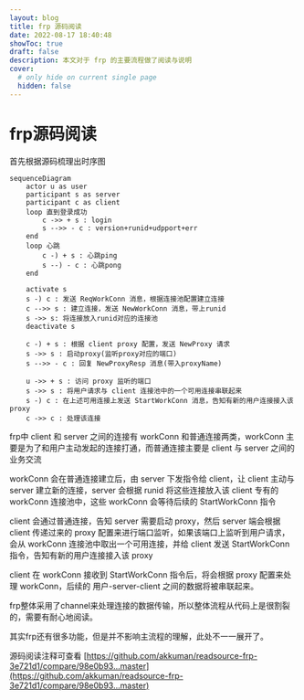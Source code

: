 ```yaml
---
layout: blog
title: frp 源码阅读
date: 2022-08-17 18:40:48
showToc: true
draft: false
description: 本文对于 frp 的主要流程做了阅读与说明
cover:
  # only hide on current single page
  hidden: false
---
```


# frp源码阅读

首先根据源码梳理出时序图

```mermaid
sequenceDiagram
	actor u as user
	participant s as server
	participant c as client
	loop 直到登录成功
		c ->> + s : login
		s -->> - c : version+runid+udpport+err
	end
	loop 心跳
		c -) + s : 心跳ping
		s --) - c : 心跳pong
	end

    activate s
	s -) c : 发送 ReqWorkConn 消息，根据连接池配置建立连接
	c -->> s : 建立连接，发送 NewWorkConn 消息，带上runid
	s ->> s: 将连接放入runid对应的连接池
    deactivate s

	c -) + s : 根据 client proxy 配置，发送 NewProxy 请求
	s ->> s : 启动proxy(监听proxy对应的端口)
	s -->> - c : 回复 NewProxyResp 消息(带入proxyName)	

	u ->> + s : 访问 proxy 监听的端口
	s ->> s : 将用户请求与 client 连接池中的一个可用连接串联起来
	s -) c : 在上述可用连接上发送 StartWorkConn 消息，告知有新的用户连接接入该 proxy
	c ->> c : 处理该连接
```

frp中 client 和 server 之间的连接有 workConn 和普通连接两类，workConn 主要是为了和用户主动发起的连接打通，而普通连接主要是 client 与 server 之间的业务交流

workConn 会在普通连接建立后，由 server 下发指令给 client，让 client 主动与 server 建立新的连接，server 会根据 runid 将这些连接放入该 client 专有的 workConn 连接池中，这些 workConn 会等待后续的 StartWorkConn 指令

client 会通过普通连接，告知 server 需要启动 proxy，然后 server 端会根据 client 传递过来的 proxy 配置来进行端口监听，如果该端口上监听到用户请求，会从 workConn 连接池中取出一个可用连接，并给 client 发送 StartWorkConn 指令，告知有新的用户连接接入该 proxy

client 在 workConn 接收到 StartWorkConn 指令后，将会根据 proxy 配置来处理 workConn，后续的 用户-server-client 之间的数据将被串联起来。

frp整体采用了channel来处理连接的数据传输，所以整体流程从代码上是很割裂的，需要有耐心地阅读。

其实frp还有很多功能，但是并不影响主流程的理解，此处不一一展开了。

源码阅读注释可查看 [https://github.com/akkuman/readsource-frp-3e721d1/compare/98e0b93...master](https://github.com/akkuman/readsource-frp-3e721d1/compare/98e0b93...master)
